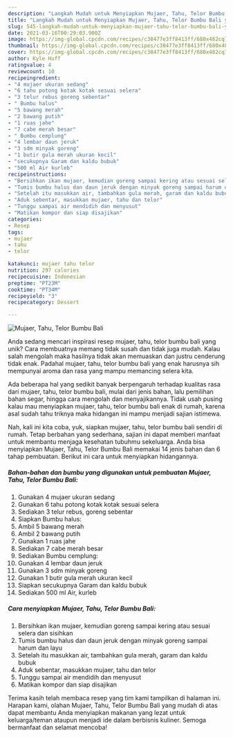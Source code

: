 ```yaml
---
description: "Langkah Mudah untuk Menyiapkan Mujaer, Tahu, Telor Bumbu Bali yang Sempurna"
title: "Langkah Mudah untuk Menyiapkan Mujaer, Tahu, Telor Bumbu Bali yang Sempurna"
slug: 545-langkah-mudah-untuk-menyiapkan-mujaer-tahu-telor-bumbu-bali-yang-sempurna
date: 2021-03-16T00:29:03.900Z
image: https://img-global.cpcdn.com/recipes/c38477e3ff8413ff/680x482cq70/mujaer-tahu-telor-bumbu-bali-foto-resep-utama.jpg
thumbnail: https://img-global.cpcdn.com/recipes/c38477e3ff8413ff/680x482cq70/mujaer-tahu-telor-bumbu-bali-foto-resep-utama.jpg
cover: https://img-global.cpcdn.com/recipes/c38477e3ff8413ff/680x482cq70/mujaer-tahu-telor-bumbu-bali-foto-resep-utama.jpg
author: Kyle Huff
ratingvalue: 4
reviewcount: 10
recipeingredient:
- "4 mujaer ukuran sedang"
- "6 tahu potong kotak kotak sesuai selera"
- "3 telur rebus goreng sebentar"
- " Bumbu halus"
- "5 bawang merah"
- "2 bawang putih"
- "1 ruas jahe"
- "7 cabe merah besar"
- " Bumbu cemplung"
- "4 lembar daun jeruk"
- "3 sdm minyak goreng"
- "1 butir gula merah ukuran kecil"
- "secukupnya Garam dan kaldu bubuk"
- "500 ml Air kurleb"
recipeinstructions:
- "Bersihkan ikan mujaer, kemudian goreng sampai kering atau sesuai selera dan sisihkan"
- "Tumis bumbu halus dan daun jeruk dengan minyak goreng sampai harum dan layu"
- "Setelah itu masukkan air, tambahkan gula merah, garam dan kaldu bubuk"
- "Aduk sebentar, masukkan mujaer, tahu dan telor"
- "Tunggu sampai air mendidih dan menyusut"
- "Matikan kompor dan siap disajikan"
categories:
- Resep
tags:
- mujaer
- tahu
- telor

katakunci: mujaer tahu telor 
nutrition: 297 calories
recipecuisine: Indonesian
preptime: "PT23M"
cooktime: "PT34M"
recipeyield: "3"
recipecategory: Dessert

---
```



![Mujaer, Tahu, Telor Bumbu Bali](https://img-global.cpcdn.com/recipes/c38477e3ff8413ff/680x482cq70/mujaer-tahu-telor-bumbu-bali-foto-resep-utama.jpg)

Anda sedang mencari inspirasi resep mujaer, tahu, telor bumbu bali yang unik? Cara membuatnya memang tidak susah dan tidak juga mudah. Kalau salah mengolah maka hasilnya tidak akan memuaskan dan justru cenderung tidak enak. Padahal mujaer, tahu, telor bumbu bali yang enak harusnya sih mempunyai aroma dan rasa yang mampu memancing selera kita.

Ada beberapa hal yang sedikit banyak berpengaruh terhadap kualitas rasa dari mujaer, tahu, telor bumbu bali, mulai dari jenis bahan, lalu pemilihan bahan segar, hingga cara mengolah dan menyajikannya. Tidak usah pusing kalau mau menyiapkan mujaer, tahu, telor bumbu bali enak di rumah, karena asal sudah tahu triknya maka hidangan ini mampu menjadi sajian istimewa.




Nah, kali ini kita coba, yuk, siapkan mujaer, tahu, telor bumbu bali sendiri di rumah. Tetap berbahan yang sederhana, sajian ini dapat memberi manfaat untuk membantu menjaga kesehatan tubuhmu sekeluarga. Anda bisa menyiapkan Mujaer, Tahu, Telor Bumbu Bali memakai 14 jenis bahan dan 6 tahap pembuatan. Berikut ini cara untuk menyiapkan hidangannya.

<!--inarticleads1-->

##### Bahan-bahan dan bumbu yang digunakan untuk pembuatan Mujaer, Tahu, Telor Bumbu Bali:

1. Gunakan 4 mujaer ukuran sedang
1. Gunakan 6 tahu potong kotak kotak sesuai selera
1. Sediakan 3 telur rebus, goreng sebentar
1. Siapkan  Bumbu halus:
1. Ambil 5 bawang merah
1. Ambil 2 bawang putih
1. Gunakan 1 ruas jahe
1. Sediakan 7 cabe merah besar
1. Sediakan  Bumbu cemplung:
1. Gunakan 4 lembar daun jeruk
1. Gunakan 3 sdm minyak goreng
1. Gunakan 1 butir gula merah ukuran kecil
1. Siapkan secukupnya Garam dan kaldu bubuk
1. Sediakan 500 ml Air, kurleb




<!--inarticleads2-->

##### Cara menyiapkan Mujaer, Tahu, Telor Bumbu Bali:

1. Bersihkan ikan mujaer, kemudian goreng sampai kering atau sesuai selera dan sisihkan
1. Tumis bumbu halus dan daun jeruk dengan minyak goreng sampai harum dan layu
1. Setelah itu masukkan air, tambahkan gula merah, garam dan kaldu bubuk
1. Aduk sebentar, masukkan mujaer, tahu dan telor
1. Tunggu sampai air mendidih dan menyusut
1. Matikan kompor dan siap disajikan




Terima kasih telah membaca resep yang tim kami tampilkan di halaman ini. Harapan kami, olahan Mujaer, Tahu, Telor Bumbu Bali yang mudah di atas dapat membantu Anda menyiapkan makanan yang lezat untuk keluarga/teman ataupun menjadi ide dalam berbisnis kuliner. Semoga bermanfaat dan selamat mencoba!
